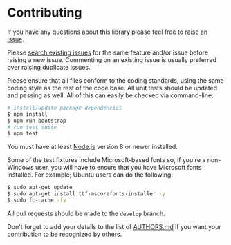 # Contributing

If you have any questions about this library please feel free to
[raise an issue](https://github.com/neocotic/convert-svg/issues/new).

Please [search existing issues](https://github.com/neocotic/convert-svg/issues) for the same feature and/or issue before
raising a new issue. Commenting on an existing issue is usually preferred over raising duplicate issues.

Please ensure that all files conform to the coding standards, using the same coding style as the rest of the code base.
All unit tests should be updated and passing as well. All of this can easily be checked via command-line:

``` bash
# install/update package dependencies
$ npm install
$ npm run bootstrap
# run test suite
$ npm test
```

You must have at least [Node.js](https://nodejs.org) version 8 or newer installed.

Some of the test fixtures include Microsoft-based fonts so, if you're a non-Windows user, you will have to ensure that
you have Microsoft fonts installed. For example; Ubuntu users can do the following:

``` bash
$ sudo apt-get update
$ sudo apt-get install ttf-mscorefonts-installer -y
$ sudo fc-cache -fv
```

All pull requests should be made to the `develop` branch.

Don't forget to add your details to the list of
[AUTHORS.md](https://github.com/neocotic/convert-svg/blob/master/AUTHORS.md) if you want your contribution to be
recognized by others.
